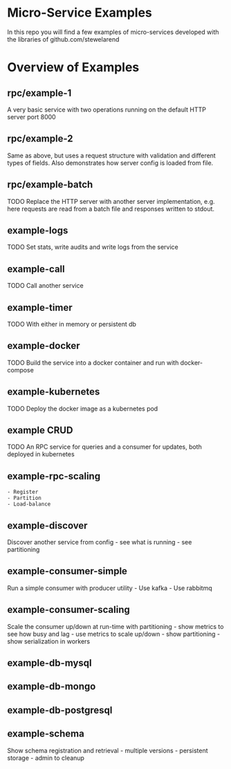 # Micro-Service Examples
In this repo you will find a few examples of micro-services developed with the libraries of github.com/stewelarend

# Overview of Examples
## rpc/example-1
A very basic service with two operations running on the default HTTP server port 8000

## rpc/example-2
Same as above, but uses a request structure with validation and different types of fields.
Also demonstrates how server config is loaded from file.

## rpc/example-batch
TODO
Replace the HTTP server with another server implementation, e.g. here requests are read from a batch file and responses written to stdout.

## example-logs
TODO
Set stats, write audits and write logs from the service

## example-call
TODO
Call another service

## example-timer
TODO
With either in memory or persistent db

## example-docker
TODO
Build the service into a docker container and run with docker-compose

## example-kubernetes
TODO
Deploy the docker image as a kubernetes pod

## example CRUD
TODO
An RPC service for queries and a consumer for updates, both deployed in kubernetes

## example-rpc-scaling
    - Register
    - Partition
    - Load-balance

## example-discover
Discover another service from config
    - see what is running
    - see partitioning


## example-consumer-simple
Run a simple consumer with producer utility
    - Use kafka
    - Use rabbitmq

## example-consumer-scaling
Scale the consumer up/down at run-time with partitioning
    - show metrics to see how busy and lag
    - use metrics to scale up/down
    - show partitioning
    - show serialization in workers

## example-db-mysql

## example-db-mongo

## example-db-postgresql

## example-schema
Show schema registration and retrieval
    - multiple versions
    - persistent storage
    - admin to cleanup
